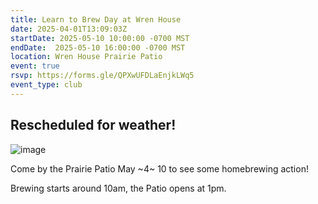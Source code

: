 ```yaml
---
title: Learn to Brew Day at Wren House
date: 2025-04-01T13:09:03Z
startDate: 2025-05-10 10:00:00 -0700 MST
endDate:  2025-05-10 16:00:00 -0700 MST
location: Wren House Prairie Patio
event: true
rsvp: https://forms.gle/QPXwUFDLaEnjkLWq5
event_type: club
---
```


## Rescheduled for weather!

![image](NHBD25.png)
 
Come by the Prairie Patio May ~4~ 10 to see some homebrewing action! 

Brewing starts around 10am, the Patio opens at 1pm.
  
